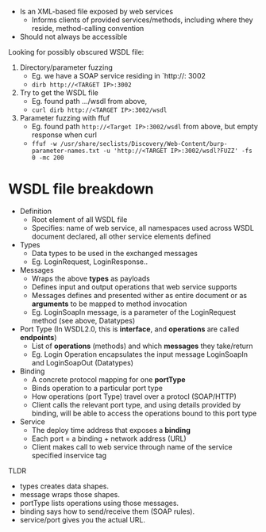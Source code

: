 - Is an XML-based file exposed by web services
	- Informs clients of provided services/methods, including where they reside, method-calling convention
- Should not always be accessible 

Looking for possibly obscured WSDL file: 
1. Directory/parameter fuzzing
	-  Eg. we have a SOAP service residing in `http://<Target IP>: 3002
	- `dirb http://<TARGET IP>:3002`
2. Try to get the WSDL file
	 - Eg. found path .../wsdl from above,
	- `curl dirb http://<TARGET IP>:3002/wsdl`
3. Parameter fuzzing with ffuf 
	- Eg. found path `http://<Target IP>:3002/wsdl` from above, but empty response when curl
	- `ffuf -w /usr/share/seclists/Discovery/Web-Content/burp-parameter-names.txt -u 'http://<TARGET IP>:3002/wsdl?FUZZ' -fs 0 -mc 200`


# WSDL file breakdown
- Definition
	- Root element of all WSDL file
	- Specifies: name of web service, all namespaces used across WSDL document declared, all other service elements defined
- Types
	- Data types to be used in the exchanged messages
	- Eg. LoginRequest, LoginResponse..
- Messages
	- Wraps the above **types** as payloads
	- Defines input and output operations that web service supports
	- Messages defines and presented wither as entire document or as **arguments** to be mapped to method invocation
	- Eg. LoginSoapIn message, is a parameter of the LoginRequest method (see above, Datatypes)
- Port Type (In WSDL2.0, this is **interface**, and **operations** are called **endpoints**)
	- List of **operations** (methods) and which **messages** they take/return
	- Eg. Login Operation encapsulates the input message LoginSoapIn and LoginSoapOut (Datatypes)
- Binding
	- A concrete protocol mapping for one **portType**
	- Binds operation to a particular port type
	- How operations (port Type) travel over a protocl (SOAP/HTTP)
	- Client calls the relevant port type, and using details provided by binding, will be able to access the operations bound to this port type
- Service
	- The deploy time address that exposes a **binding**
	- Each port = a binding + network address (URL)
	- Client makes call to web service through name of the service specified inservice tag

TLDR
- types creates data shapes.
- message wraps those shapes.
- portType lists operations using those messages.
- binding says how to send/receive them (SOAP rules).
- service/port gives you the actual URL.